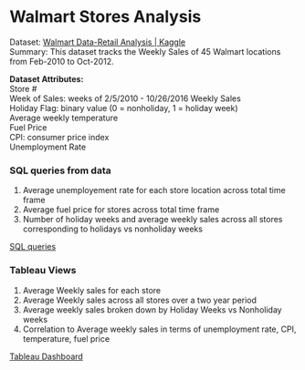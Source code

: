 # Walmart Stores Analysis 
Dataset: [Walmart Data-Retail Analysis | Kaggle](https://www.kaggle.com/vik2012kvs/walmart-dataretail-analysis?select=Walmart_Store_sales.csv)  
Summary: This dataset tracks the Weekly Sales of 45 Walmart locations from Feb-2010 to Oct-2012.

**Dataset Attributes:**  
Store #  
Week of Sales: weeks of 2/5/2010 - 10/26/2016 
Weekly Sales  
Holiday Flag: binary value (0 = nonholiday, 1 = holiday week)  
Average weekly temperature  
Fuel Price  
CPI: consumer price index  
Unemployment Rate

### SQL queries from data
  1. Average unemployement rate for each store location across total time frame
  2. Average fuel price for stores across total time frame
  3. Number of holiday weeks and average weekly sales across all stores corresponding to holidays vs nonholiday weeks

[SQL queries](https://github.com/christabel-paul/Walmart_Stores_Analysis/blob/main/SQLQuery3.sql)

### Tableau Views
  1. Average Weekly sales for each store
  2. Average Weekly sales across all stores over a two year period
  3. Average weekly sales broken down by Holiday Weeks vs Nonholiday weeks
  4. Correlation to Average weekly sales in terms of unemployment rate, CPI, temperature, fuel price

[Tableau Dashboard](https://public.tableau.com/app/profile/christabel.paul/viz/WalmartSalesDashboard_16265262848780/Dashboard1)
